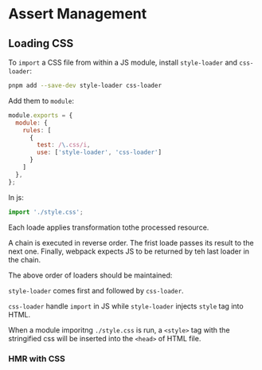 # Assert Management

## Loading CSS

To `import` a CSS file from within a JS module, install `style-loader` and `css-loader`:

```sh
pnpm add --save-dev style-loader css-loader
```

Add them to `module`:

```js
module.exports = {
  module: {
    rules: [
      {
        test: /\.css/i,
        use: ['style-loader', 'css-loader']
      }
    ]
  },
};
```

In js:

```js
import './style.css';
```

Each loade applies transformation tothe processed resource.

A chain is executed in reverse order. The frist loade passes its result to the next one. Finally, webpack expects JS to be returned by teh last loader in the chain.

The above order of loaders should be maintained:

`style-loader` comes first and followed by `css-loader`.

`css-loader` handle `import` in JS while `style-loader` injects `style` tag into HTML.

When a module imporitng `./style.css` is run, a `<style>` tag with the stringified css will be inserted into the `<head>` of HTML file.


### HMR with CSS

